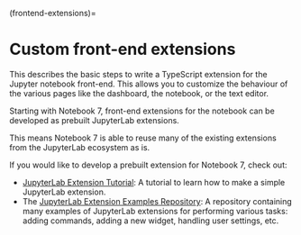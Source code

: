 (frontend-extensions)=

# Custom front-end extensions

This describes the basic steps to write a TypeScript extension for the Jupyter
notebook front-end. This allows you to customize the behaviour of the various
pages like the dashboard, the notebook, or the text editor.

Starting with Notebook 7, front-end extensions for the notebook can be developed
as prebuilt JupyterLab extensions.

This means Notebook 7 is able to reuse many of the existing extensions from the JupyterLab ecosystem as is.

If you would like to develop a prebuilt extension for Notebook 7, check out:

- [JupyterLab Extension Tutorial](https://jupyterlab.readthedocs.io/en/latest/extension/extension_tutorial.html): A tutorial to learn how to make a simple JupyterLab extension.
- The [JupyterLab Extension Examples Repository](https://github.com/jupyterlab/extension-examples): A repository containing many examples of JupyterLab extensions for performing various tasks: adding commands, adding a new widget, handling user settings, etc.
